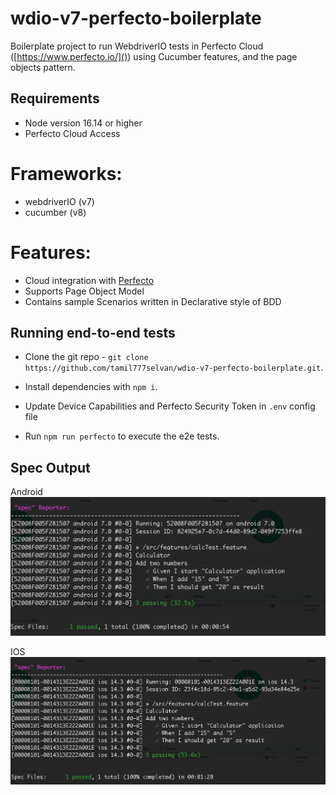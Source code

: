 # wdio-v7-perfecto-boilerplate

Boilerplate project to run WebdriverIO tests in Perfecto Cloud ([https://www.perfecto.io/]()) using Cucumber features, and the page objects pattern.

## Requirements

- Node version 16.14 or higher
- Perfecto Cloud Access

# Frameworks:
- webdriverIO (v7)
- cucumber (v8)

# Features:
- Cloud integration with [Perfecto](https://www.perfecto.io/)
- Supports Page Object Model
- Contains sample Scenarios written in Declarative style of BDD

## Running end-to-end tests

- Clone the git repo - `git clone https://github.com/tamil777selvan/wdio-v7-perfecto-boilerplate.git`.

- Install dependencies with `npm i`.

- Update Device Capabilities and Perfecto Security Token in `.env` config file

- Run `npm run perfecto` to execute the e2e tests.

## Spec Output

Android
![Android](./img//android.png)

IOS
![iOS](./img/ios.png)
